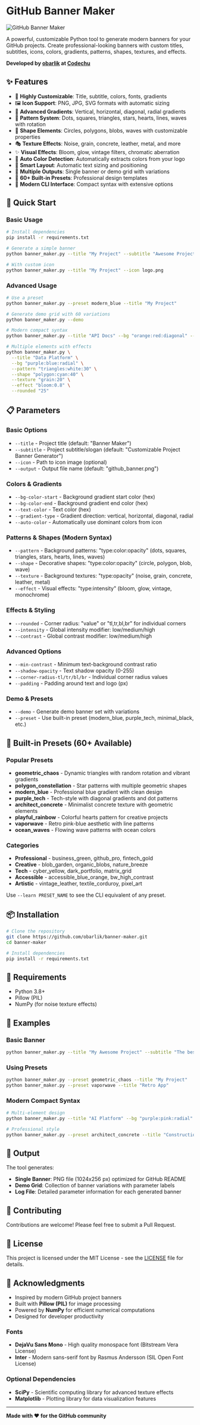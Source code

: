 # GitHub Banner Maker

![GitHub Banner Maker](readme_banner.png)

A powerful, customizable Python tool to generate modern banners for your GitHub projects. Create professional-looking banners with custom titles, subtitles, icons, colors, gradients, patterns, shapes, textures, and effects.

**Developed by [obarlik](https://github.com/obarlik) at [Codechu](https://codechu.com)**

## ✨ Features

- 🎨 **Highly Customizable**: Title, subtitle, colors, fonts, gradients
- 🖼️ **Icon Support**: PNG, JPG, SVG formats with automatic sizing  
- 🌈 **Advanced Gradients**: Vertical, horizontal, diagonal, radial gradients
- 🔷 **Pattern System**: Dots, squares, triangles, stars, hearts, lines, waves with rotation
- 🔶 **Shape Elements**: Circles, polygons, blobs, waves with customizable properties
- 🎭 **Texture Effects**: Noise, grain, concrete, leather, metal, and more
- ✨ **Visual Effects**: Bloom, glow, vintage filters, chromatic aberration
- 🔄 **Auto Color Detection**: Automatically extracts colors from your logo
- 📐 **Smart Layout**: Automatic text sizing and positioning
- 🎯 **Multiple Outputs**: Single banner or demo grid with variations
- 🎪 **60+ Built-in Presets**: Professional design templates
- 🔧 **Modern CLI Interface**: Compact syntax with extensive options

## 🚀 Quick Start

### Basic Usage
```bash
# Install dependencies
pip install -r requirements.txt

# Generate a simple banner
python banner_maker.py --title "My Project" --subtitle "Awesome Project Description"

# With custom icon
python banner_maker.py --title "My Project" --icon logo.png
```

### Advanced Usage
```bash
# Use a preset
python banner_maker.py --preset modern_blue --title "My Project"

# Generate demo grid with 60 variations
python banner_maker.py --demo

# Modern compact syntax
python banner_maker.py --title "API Docs" --bg "orange:red:diagonal" --pattern "dots:white:25" --shape "wave:blue:60"

# Multiple elements with effects
python banner_maker.py \
  --title "Data Platform" \
  --bg "purple:blue:radial" \
  --pattern "triangles:white:30" \
  --shape "polygon:cyan:40" \
  --texture "grain:20" \
  --effect "bloom:0.8" \
  --rounded "25"
```

## 📋 Parameters

### Basic Options
- `--title` - Project title (default: "Banner Maker")
- `--subtitle` - Project subtitle/slogan (default: "Customizable Project Banner Generator")
- `--icon` - Path to icon image (optional)
- `--output` - Output file name (default: "github_banner.png")

### Colors & Gradients
- `--bg-color-start` - Background gradient start color (hex)
- `--bg-color-end` - Background gradient end color (hex)
- `--text-color` - Text color (hex)
- `--gradient-type` - Gradient direction: vertical, horizontal, diagonal, radial
- `--auto-color` - Automatically use dominant colors from icon

### Patterns & Shapes (Modern Syntax)
- `--pattern` - Background patterns: "type:color:opacity" (dots, squares, triangles, stars, hearts, lines, waves)
- `--shape` - Decorative shapes: "type:color:opacity" (circle, polygon, blob, wave)
- `--texture` - Background textures: "type:opacity" (noise, grain, concrete, leather, metal)
- `--effect` - Visual effects: "type:intensity" (bloom, glow, vintage, monochrome)

### Effects & Styling
- `--rounded` - Corner radius: "value" or "tl,tr,bl,br" for individual corners
- `--intensity` - Global intensity modifier: low/medium/high
- `--contrast` - Global contrast modifier: low/medium/high

### Advanced Options
- `--min-contrast` - Minimum text-background contrast ratio
- `--shadow-opacity` - Text shadow opacity (0-255)
- `--corner-radius-tl/tr/bl/br` - Individual corner radius values
- `--padding` - Padding around text and logo (px)

### Demo & Presets
- `--demo` - Generate demo banner set with variations
- `--preset` - Use built-in preset (modern_blue, purple_tech, minimal_black, etc.)

## 🎨 Built-in Presets (60+ Available)

### Popular Presets
- **geometric_chaos** - Dynamic triangles with random rotation and vibrant gradients
- **polygon_constellation** - Star patterns with multiple geometric shapes
- **modern_blue** - Professional blue gradient with clean design
- **purple_tech** - Tech-style with diagonal gradients and dot patterns
- **architect_concrete** - Minimalist concrete texture with geometric elements
- **playful_rainbow** - Colorful hearts pattern for creative projects
- **vaporwave** - Retro pink-blue aesthetic with line patterns
- **ocean_waves** - Flowing wave patterns with ocean colors

### Categories
- **Professional** - business_green, github_pro, fintech_gold
- **Creative** - blob_garden, organic_blobs, nature_breeze  
- **Tech** - cyber_yellow, dark_portfolio, matrix_grid
- **Accessible** - accessible_blue_orange, bw_high_contrast
- **Artistic** - vintage_leather, textile_corduroy, pixel_art

Use `--learn PRESET_NAME` to see the CLI equivalent of any preset.

## 📦 Installation

```bash
# Clone the repository
git clone https://github.com/obarlik/banner-maker.git
cd banner-maker

# Install dependencies
pip install -r requirements.txt
```

## 🔧 Requirements

- Python 3.8+
- Pillow (PIL)
- NumPy (for noise texture effects)

## 📸 Examples

### Basic Banner
```bash
python banner_maker.py --title "My Awesome Project" --subtitle "The best tool ever created"
```

### Using Presets
```bash
python banner_maker.py --preset geometric_chaos --title "My Project"
python banner_maker.py --preset vaporwave --title "Retro App"
```

### Modern Compact Syntax
```bash
# Multi-element design
python banner_maker.py --title "AI Platform" --bg "purple:pink:radial" --pattern "stars:white:25" --effect "glow:0.6"

# Professional style
python banner_maker.py --preset architect_concrete --title "Construction Co" --intensity "high"
```

## 🎯 Output

The tool generates:
- **Single Banner**: PNG file (1024x256 px) optimized for GitHub README
- **Demo Grid**: Collection of banner variations with parameter labels
- **Log File**: Detailed parameter information for each generated banner

## 🤝 Contributing

Contributions are welcome! Please feel free to submit a Pull Request.

## 📄 License

This project is licensed under the MIT License - see the [LICENSE](LICENSE) file for details.

## 🙏 Acknowledgments

- Inspired by modern GitHub project banners
- Built with **Pillow (PIL)** for image processing
- Powered by **NumPy** for efficient numerical computations
- Designed for developer productivity

### Fonts
- **DejaVu Sans Mono** - High quality monospace font (Bitstream Vera License)
- **Inter** - Modern sans-serif font by Rasmus Andersson (SIL Open Font License)

### Optional Dependencies
- **SciPy** - Scientific computing library for advanced texture effects
- **Matplotlib** - Plotting library for data visualization features

---

**Made with ❤️ for the GitHub community** 